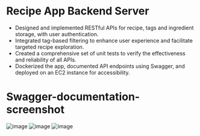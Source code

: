# Recipe App Backend Server
- Designed and implemented RESTful APIs for recipe, tags and ingredient storage, with user authentication.
- Integrated tag-based filtering to enhance user experience and facilitate targeted recipe exploration.
- Created a comprehensive set of unit tests to verify the effectiveness and reliability of all APIs.
- Dockerized the app, documented API endpoints using Swagger, and deployed on an EC2 instance for accessibility.


# Swagger-documentation-screenshot
![image](https://github.com/aakashgarg-19/recipe-app-api/assets/71538277/b7259286-aa2e-4966-83a0-653d309640ff)
![image](https://github.com/aakashgarg-19/recipe-app-api/assets/71538277/45c197e2-7455-4995-a87e-7c34bb4a29c5)
![image](https://github.com/aakashgarg-19/recipe-app-api/assets/71538277/139410b7-42b5-4509-89d7-383bffe03ec0)
